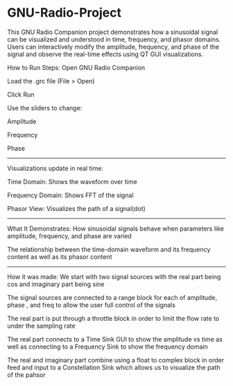 # GNU-Radio-Project
This GNU Radio Companion project demonstrates how a sinusoidal signal can be visualized and understood in time, frequency, and phasor domains. Users can interactively modify the amplitude, frequency, and phase of the signal and observe the real-time effects using QT GUI visualizations.

How to Run
Steps:
Open GNU Radio Companion

Load the .grc file (File > Open)

Click Run

Use the sliders to change:

Amplitude 

Frequency 

Phase 

___________________________________________________________

Visualizations update in real time:

Time Domain: Shows the waveform over time

Frequency Domain: Shows FFT of the signal

Phasor View: Visualizes the path of a signal(dot)

__________________________________________________________________


What It Demonstrates:
How sinusoidal signals behave when parameters like amplitude, frequency, and phase are varied

The relationship between the time-domain waveform and its frequency content as well as its phasor content

_____________________________________________________________________

How it was made:
We start with two signal sources with the real part being cos and imaginary part being sine

The signal sources are connected to a range block for each of amplitude, phase , and freq to allow the user full control of the signals 

The real part is put through a throttle block in order to limit the flow rate to under the sampling rate

The real part connects to a Time Sink GUI to show the amplitude vs time as well as connecting to a Frequency Sink to show the frequency domain

The real and imaginary part combine using a float to complex block in order feed and input to a Constellation Sink which allows us to visualize the path of the pahsor
